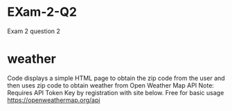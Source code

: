 # EXam-2-Q2
Exam 2 question 2
# weather
Code displays a simple HTML page to obtain the zip code from the user and then uses zip code to obtain weather from Open Weather Map API
Note: Requires API Token Key by registration with site below. Free for basic usage
https://openweathermap.org/api

